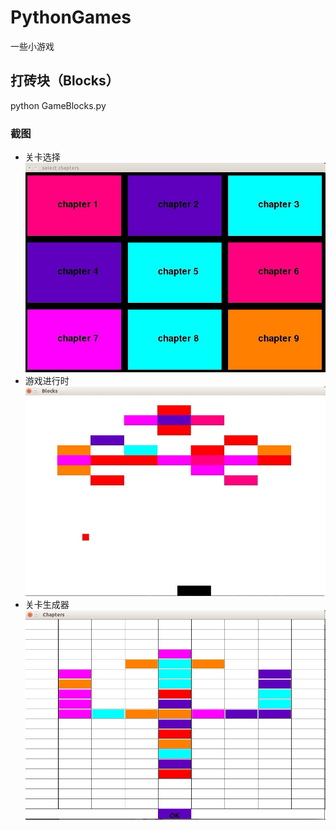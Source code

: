 # PythonGames
一些小游戏

## 打砖块（Blocks）
python GameBlocks.py

### 截图
+ 关卡选择
![chapter_select](https://raw.githubusercontent.com/shennian/PythonGames/master/screenshots/blocks_01.jpg)
+ 游戏进行时
![game](https://raw.githubusercontent.com/shennian/PythonGames/master/screenshots/blocks_02.jpg)
+ 关卡生成器
![chapter_maker](https://raw.githubusercontent.com/shennian/PythonGames/master/screenshots/blocks_03.jpg)